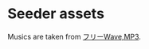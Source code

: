 # Seeder assets

Musics are taken from [フリーWave,MP3](https://www.ne.jp/asahi/music/myuu/wave/wave.htm).
